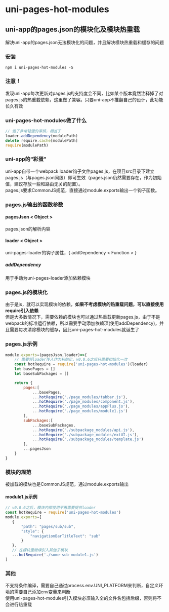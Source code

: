 # uni-pages-hot-modules  
## uni-app的pages.json的模块化及模块热重载  
解决uni-app的pages.json无法模块化的问题，并且解决模块热重载和缓存的问题  
  
### 安装  
```
npm i uni-pages-hot-modules -S
```
  
### 注意！  
发现uni-app每次更新对pages.js的支持度会不同，比如某个版本竟然注释掉了对pages.js的热重载依赖，这里做了兼容。只要uni-app不推翻自己的设计，此功能长久有效  

### uni-pages-hot-modules做了什么  
```javascript
// 做了非常轻便的事情，相当于
loader.addDependency(modulePath)
delete require.cache[modulePath]
require(modulePath)
```  
  
### uni-app的“彩蛋”  
uni-app自带一个webpack loader钩子文件pages.js，在项目src目录下建立pages.js（与pages.json同级）即可生效（pages.json仍然需要存在，作为初始值，建议存放一些和路由无关的配置）。   
pages.js要求CommonJS规范，直接通过module.exports输出一个钩子函数。  
  
### pages.js输出的函数参数  
#### pagesJson < Object >  
pages.json的解析内容  
#### loader < Object >  
uni-pages-loader的钩子属性，{ addDependency < Function > }  
##### addDependency  
用于手动为uni-pages-loader添加依赖模块  

### pages.js的模块化  
由于是js，就可以实现模块的依赖，**如果不考虑模块的热重载问题，可以直接使用require引入依赖**  
但是大多数情况下，需要依赖的模块也可以通过热重载更新pages.js，由于不是webpack的标准运行依赖，所以需要手动添加依赖项(使用addDependency)，并且需要每次清除模块的缓存，因此uni-pages-hot-modules就诞生了  
  
### pages.js示例  
```javascript
module.exports=(pagesJson,loader)=>{
    // 需要将loader传入作为初始化，v0.0.6之后只需要初始化一次
    const hotRequire = require('uni-pages-hot-modules')(loader)
    let basePages = []
    let baseSubPackages = []

    return {
        pages:[
            ...basePages,
            ...hotRequire('./page_modules/tabbar.js'),
            ...hotRequire('./page_modules/component.js'),
            ...hotRequire('./page_modules/appPlus.js'),
            ...hotRequire('./page_modules/module1.js')
        ],
        subPackages:[
            ...baseSubPackages,
            ...hotRequire('./subpackage_modules/api.js'),
            ...hotRequire('./subpackage_modules/extUI.js'),
            ...hotRequire('./subpackage_modules/template.js')
        ],
        ...pagesJson
    }
}

```  
### 模块的规范  
被加载的模块也是CommonJS规范，通过module.exports输出   
#### module1.js示例  
```javascript
// v0.0.6之后，模块内部使用不再需要提供loader
const hotRequire = require('uni-pages-hot-modules')
module.exports=[
   {
       "path": "pages/sub/sub",
       "style": {
           "navigationBarTitleText": "sub"
       }
   },
   // 在模块里继续引入其他子模块
   ...hotRequire('./some-sub-module1.js')
]
```  
  
### 其他  
不支持条件编译，需要自己通过process.env.UNI_PLATFORM来判断，自定义环境的需要自己添加env变量来判断  
使用uni-pages-hot-modules引入模块必须输入全的文件名包括后缀，否则将不会进行热重载

